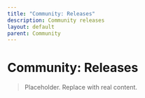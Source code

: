 ```yaml
---
title: "Community: Releases"
description: Community releases
layout: default
parent: Community
---
```


# Community: Releases

> Placeholder. Replace with real content.

